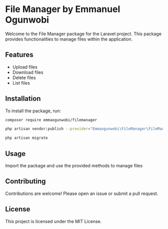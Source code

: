 # File Manager by Emmanuel Ogunwobi

Welcome to the File Manager package for the Laravel project. This package provides functionalities to manage files within the application.

## Features

- Upload files
- Download files
- Delete files
- List files

## Installation

To install the package, run:

```bash
composer require emmaogunwobi/filemanager
```

```bash
php artisan vendor:publish --provider="Emmaogunwobi\FileManager\FileManagerServiceProvider" --tag=config
```

```bash
php artisan migrate
```

## Usage

Import the package and use the provided methods to manage files



## Contributing

Contributions are welcome! Please open an issue or submit a pull request.

## License

This project is licensed under the MIT License.

